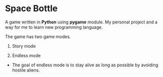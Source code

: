 # Space Bottle
A game written in **Python** using **pygame** module. My personal project and a way for me to learn new programming language.

The game has two game modes. 

1. Story mode 

2. Endless mode
 * The goal of endless mode is to stay alive as long as possible by avoiding hostile aliens.
